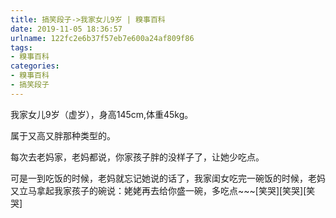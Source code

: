 ```yaml
---
title: 搞笑段子->我家女儿9岁 | 糗事百科
date: 2019-11-05 18:36:57
urlname: 122fc2e6b37f57eb7e600a24af809f86
tags: 
- 糗事百科
categories:
- 糗事百科
- 搞笑段子
---
```

我家女儿9岁（虚岁），身高145cm,体重45kg。

属于又高又胖那种类型的。

每次去老妈家，老妈都说，你家孩子胖的没样子了，让她少吃点。

可是一到吃饭的时候，老妈就忘记她说的话了，我家闺女吃完一碗饭的时候，老妈又立马拿起我家孩子的碗说：姥姥再去给你盛一碗，多吃点~~~[笑哭][笑哭][笑哭]


